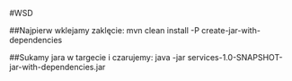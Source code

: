 #WSD

##Najpierw wklejamy zaklęcie:
mvn clean install -P create-jar-with-dependencies

##Sukamy jara w targecie i czarujemy:
java -jar services-1.0-SNAPSHOT-jar-with-dependencies.jar 


